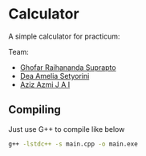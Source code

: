 # Calculator

A simple calculator for practicum:

Team:
- [Ghofar Raihananda Suprapto](https://github.com/ghofars302)
- [Dea Amelia Setyorini](https://github.com/deaamelias)
- [Aziz Azmi J A I](https://github.com/AzizAzmiJ-A-I)

## Compiling
Just use G++ to compile like below
```bash
g++ -lstdc++ -s main.cpp -o main.exe
```
